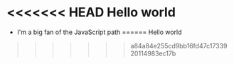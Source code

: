 <<<<<<< HEAD
Hello world
=====

* I'm a big fan of the JavaScript path
======
Hello world
>>>>>>> a84a84e255cd9bb16fd47c1733920114983ec17b
